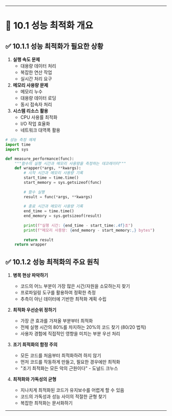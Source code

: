 ---

# 📘 10.1 성능 최적화 개요

## ✅ 10.1.1 성능 최적화가 필요한 상황
1. **실행 속도 문제**
   - 대용량 데이터 처리
   - 복잡한 연산 작업
   - 실시간 처리 요구
2. **메모리 사용량 문제**
   - 메모리 누수
   - 대용량 데이터 로딩
   - 동시 접속자 처리
3. **시스템 리소스 활용**
   - CPU 사용률 최적화
   - I/O 작업 효율화
   - 네트워크 대역폭 활용

```python
# 성능 측정 예제
import time
import sys

def measure_performance(func):
    """함수의 실행 시간과 메모리 사용량을 측정하는 데코레이터"""
    def wrapper(*args, **kwargs):
        # 시작 시간과 메모리 사용량 기록
        start_time = time.time()
        start_memory = sys.getsizeof(func)
        
        # 함수 실행
        result = func(*args, **kwargs)
        
        # 종료 시간과 메모리 사용량 기록
        end_time = time.time()
        end_memory = sys.getsizeof(result)
        
        print(f"실행 시간: {end_time - start_time:.4f}초")
        print(f"메모리 사용량: {end_memory - start_memory:,} bytes")
        
        return result
    return wrapper
```

## ✅ 10.1.2 성능 최적화의 주요 원칙

1. **병목 현상 파악하기**
   - 코드의 어느 부분이 가장 많은 시간/자원을 소모하는지 찾기
   - 프로파일링 도구를 활용하여 정확한 측정
   - 추측이 아닌 데이터에 기반한 최적화 계획 수립

2. **최적화 우선순위 정하기**
   - 가장 큰 효과를 가져올 부분부터 최적화
   - 전체 실행 시간의 80%를 차지하는 20%의 코드 찾기 (80/20 법칙)
   - 사용자 경험에 직접적인 영향을 미치는 부분 우선 처리

3. **조기 최적화의 함정 주의**
   - 모든 코드를 처음부터 최적화하려 하지 않기
   - 먼저 코드를 작동하게 만들고, 필요한 경우에만 최적화
   - "조기 최적화는 모든 악의 근원이다" - 도널드 크누스

4. **최적화와 가독성의 균형**
   - 지나치게 최적화된 코드가 유지보수를 어렵게 할 수 있음
   - 코드의 가독성과 성능 사이의 적절한 균형 찾기
   - 복잡한 최적화는 문서화하기

--- 